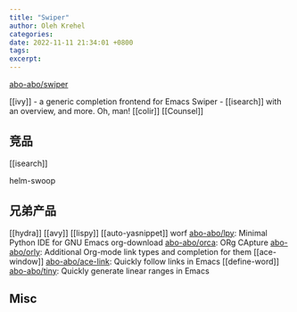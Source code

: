 ```yaml
---
title: "Swiper"
author: Oleh Krehel
categories: 
date: 2022-11-11 21:34:01 +0800
tags: 
excerpt: 
---
```




[abo-abo/swiper](https://github.com/abo-abo/swiper)

[[ivy]] - a generic completion frontend for Emacs
Swiper - [[isearch]] with an overview, and more. Oh, man!
[[colir]]
[[Counsel]]

## 竞品

[[isearch]]

helm-swoop

## 兄弟产品

[[hydra]]
[[avy]]
[[lispy]]
[[auto-yasnippet]]
worf
[abo-abo/lpy](https://github.com/abo-abo/lpy): Minimal Python IDE for GNU Emacs
org-download
[abo-abo/orca](https://github.com/abo-abo/orca): ORg CApture
[abo-abo/orly](https://github.com/abo-abo/orly): Additional Org-mode link types and completion for them
[[ace-window]]
[abo-abo/ace-link](https://github.com/abo-abo/ace-link): Quickly follow links in Emacs
[[define-word]]
[abo-abo/tiny](https://github.com/abo-abo/tiny): Quickly generate linear ranges in Emacs

## Misc




